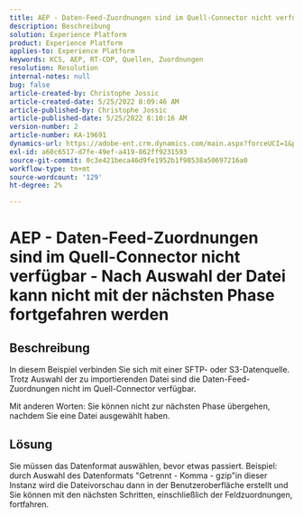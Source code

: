 ```yaml
---
title: AEP - Daten-Feed-Zuordnungen sind im Quell-Connector nicht verfügbar - Nach Auswahl von kann nicht mit der nächsten Phase fortgefahren werden [!UICONTROL file]
description: Beschreibung
solution: Experience Platform
product: Experience Platform
applies-to: Experience Platform
keywords: KCS, AEP, RT-CDP, Quellen, Zuordnungen
resolution: Resolution
internal-notes: null
bug: false
article-created-by: Christophe Jossic
article-created-date: 5/25/2022 8:09:46 AM
article-published-by: Christophe Jossic
article-published-date: 5/25/2022 8:10:16 AM
version-number: 2
article-number: KA-19691
dynamics-url: https://adobe-ent.crm.dynamics.com/main.aspx?forceUCI=1&pagetype=entityrecord&etn=knowledgearticle&id=94939e04-02dc-ec11-a7b6-0022480b01c6
exl-id: a60c6517-d7fe-49ef-a419-862ff9231593
source-git-commit: 0c3e421beca46d9fe1952b1f98538a50697216a0
workflow-type: tm+mt
source-wordcount: '129'
ht-degree: 2%

---
```


# AEP - Daten-Feed-Zuordnungen sind im Quell-Connector nicht verfügbar - Nach Auswahl der Datei kann nicht mit der nächsten Phase fortgefahren werden

## Beschreibung


In diesem Beispiel verbinden Sie sich mit einer SFTP- oder S3-Datenquelle. Trotz Auswahl der zu importierenden Datei sind die Daten-Feed-Zuordnungen nicht im Quell-Connector verfügbar.

Mit anderen Worten: Sie können nicht zur nächsten Phase übergehen, nachdem Sie eine Datei ausgewählt haben.




## Lösung


Sie müssen das Datenformat auswählen, bevor etwas passiert.
Beispiel: durch Auswahl des Datenformats &quot;Getrennt - Komma - gzip&quot;in dieser Instanz wird die Dateivorschau dann in der Benutzeroberfläche erstellt und Sie können mit den nächsten Schritten, einschließlich der Feldzuordnungen, fortfahren.
